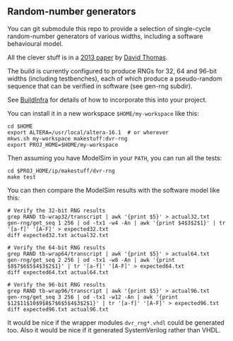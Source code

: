## Random-number generators
You can git submodule this repo to provide a selection of single-cycle random-number generators of various widths, including a software behavioural model.

All the clever stuff is in a [2013 paper](http://cas.ee.ic.ac.uk/people/dt10/research/rngs-fpga-lut_sr.html) by [David Thomas](http://cas.ee.ic.ac.uk/people/dt10/index.html).

The build is currently configured to produce RNGs for 32, 64 and 96-bit widths (including testbenches), each of which produce a pseudo-random sequence that can be verified in software (see gen-rng subdir).

See [BuildInfra](https://github.com/makestuff/ws-tools/blob/master/README.md) for details of how to incorporate this into your project.

You can install it in a new workspace `$HOME/my-workspace` like this:

    cd $HOME
    export ALTERA=/usr/local/altera-16.1  # or wherever
    mkws.sh my-workspace makestuff:dvr-rng
    export PROJ_HOME=$HOME/my-workspace

Then assuming you have ModelSim in your `PATH`, you can run all the tests:

    cd $PROJ_HOME/ip/makestuff/dvr-rng
    make test

You can then compare the ModelSim results with the software model like this:

    # Verify the 32-bit RNG results
    grep RAND tb-wrap32/transcript | awk '{print $5}' > actual32.txt
    gen-rng/get_seq 1 256 | od -tx1 -w4 -An | awk '{print $4$3$2$1}' | tr '[a-f]' '[A-F]' > expected32.txt
    diff expected32.txt actual32.txt 
    
    # Verify the 64-bit RNG results
    grep RAND tb-wrap64/transcript | awk '{print $5}' > actual64.txt
    gen-rng/get_seq 2 256 | od -tx1 -w8 -An | awk '{print $8$7$6$5$4$3$2$1}' | tr '[a-f]' '[A-F]' > expected64.txt
    diff expected64.txt actual64.txt 
    
    # Verify the 96-bit RNG results
    grep RAND tb-wrap96/transcript | awk '{print $5}' > actual96.txt
    gen-rng/get_seq 3 256 | od -tx1 -w12 -An | awk '{print $12$11$10$9$8$7$6$5$4$3$2$1}' | tr '[a-f]' '[A-F]' > expected96.txt
    diff expected96.txt actual96.txt 

It would be nice if the wrapper modules `dvr_rng*.vhdl` could be generated too. Also it would be nice if it generated SystemVerilog rather than VHDL.
